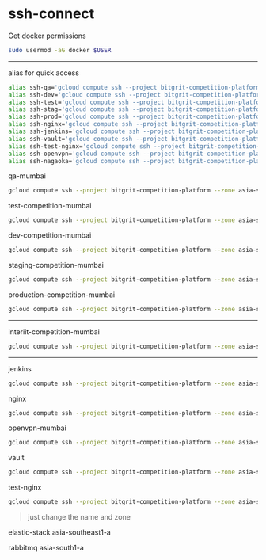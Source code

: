 # ssh-connect

Get docker permissions
```bash
sudo usermod -aG docker $USER
```
---

alias for quick access
```bash
alias ssh-qa='gcloud compute ssh --project bitgrit-competition-platform --zone asia-south1-a qa-mumbai'
alias ssh-dev='gcloud compute ssh --project bitgrit-competition-platform --zone asia-south1-a dev-competition-mumbai'
alias ssh-test='gcloud compute ssh --project bitgrit-competition-platform --zone asia-south1-a test-competition-mumbai'
alias ssh-stag='gcloud compute ssh --project bitgrit-competition-platform --zone asia-south1-a staging-competition-mumbai'
alias ssh-prod='gcloud compute ssh --project bitgrit-competition-platform --zone asia-south1-a production-competition-mumbai'
alias ssh-nginx='gcloud compute ssh --project bitgrit-competition-platform --zone asia-south1-a nginx'
alias ssh-jenkins='gcloud compute ssh --project bitgrit-competition-platform --zone asia-south1-a jenkins'
alias ssh-vault='gcloud compute ssh --project bitgrit-competition-platform --zone asia-south1-a vault'
alias ssh-test-nginx='gcloud compute ssh --project bitgrit-competition-platform --zone asia-south1-a test-nginx'
alias ssh-openvpn='gcloud compute ssh --project bitgrit-competition-platform --zone asia-south1-a openvpn-mumbai'
alias ssh-nagaoka='gcloud compute ssh --project bitgrit-competition-platform --zone asia-south1-a nagaoka-competition-mumbai'
```

qa-mumbai
```bash
gcloud compute ssh --project bitgrit-competition-platform --zone asia-south1-a qa-mumbai
```

test-competition-mumbai
```bash
gcloud compute ssh --project bitgrit-competition-platform --zone asia-south1-a test-competition-mumbai
```

dev-competition-mumbai
```bash
gcloud compute ssh --project bitgrit-competition-platform --zone asia-south1-a dev-competition-mumbai
```

staging-competition-mumbai
```bash
gcloud compute ssh --project bitgrit-competition-platform --zone asia-south1-a staging-competition-mumbai
```

production-competition-mumbai
```bash
gcloud compute ssh --project bitgrit-competition-platform --zone asia-south1-a production-competition-mumbai
```
---

interiit-competition-mumbai
```bash
gcloud compute ssh --project bitgrit-competition-platform --zone asia-south1-a interiit-competition-mumbai
```
---

jenkins
```bash
gcloud compute ssh --project bitgrit-competition-platform --zone asia-south1-a jenkins
```

nginx
```bash
gcloud compute ssh --project bitgrit-competition-platform --zone asia-south1-a nginx
```

openvpn-mumbai
```bash
gcloud compute ssh --project bitgrit-competition-platform --zone asia-south1-a openvpn-mumbai
```

vault
```bash
gcloud compute ssh --project bitgrit-competition-platform --zone asia-south1-a vault
```

test-nginx
```bash
gcloud compute ssh --project bitgrit-competition-platform --zone asia-southeast1-a test-nginx
```

> just change the name and zone

elastic-stack  asia-southeast1-a

rabbitmq asia-south1-a
